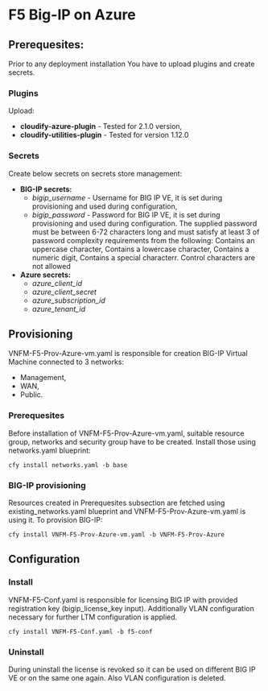 # F5 Big-IP on Azure

## Prerequesites:

Prior to any deployment installation You have to upload plugins and create secrets.

### Plugins 

Upload:
* **cloudify-azure-plugin** - Tested for 2.1.0 version,
* **cloudify-utilities-plugin** - Tested for version 1.12.0

### Secrets

Create below secrets on secrets store management:
* **BIG-IP secrets:**
    * *bigip_username* - Username for BIG IP VE, it is set during provisioning and used during configuration,
    * *bigip_password* - Password for BIG IP VE, it is set during provisioning and used during configuration. The supplied password must be between 6-72 characters long and must satisfy at least 3 of password complexity requirements from the following: Contains an uppercase character, Contains a lowercase character, Contains a numeric digit, Contains a special characterr. Control characters are not allowed
* **Azure secrets:**
    * *azure_client_id*
    * *azure_client_secret*
    * *azure_subscription_id*
    * *azure_tenant_id*



## Provisioning 

VNFM-F5-Prov-Azure-vm.yaml is responsible for creation BIG-IP Virtual Machine connected to 3 networks:
* Management,
* WAN,
* Public.

### Prerequesites

Before installation of VNFM-F5-Prov-Azure-vm.yaml, suitable resource group, networks and security group have to be created.
Install those using networks.yaml blueprint:

``cfy install networks.yaml -b base``

### BIG-IP provisioning

Resources created in Prerequesites subsection are fetched using existing_networks.yaml blueprint and VNFM-F5-Prov-Azure-vm.yaml is using it.
To provision BIG-IP:

``cfy install VNFM-F5-Prov-Azure-vm.yaml -b VNFM-F5-Prov-Azure``


## Configuration

### Install
VNFM-F5-Conf.yaml is responsible for licensing BIG IP with provided registration key (bigip_license_key input).
Additionally VLAN configuration necessary for further LTM configuration is applied.

``cfy install VNFM-F5-Conf.yaml -b f5-conf``

### Uninstall
During uninstall the license is revoked so it can be used on different BIG IP VE or on the same one again.
Also VLAN configuration is deleted.
